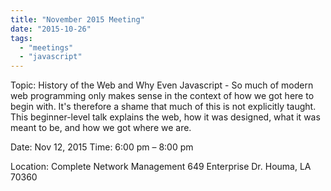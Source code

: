 ```yaml
---
title: "November 2015 Meeting"
date: "2015-10-26"
tags: 
  - "meetings"
  - "javascript"
---
```


Topic: History of the Web and Why Even Javascript - So much of modern web programming only makes sense in the context of how we got here to begin with. It's therefore a shame that much of this is not explicitly taught. This beginner-level talk explains the web, how it was designed, what it was meant to be, and how we got where we are.

Date: Nov 12, 2015 Time: 6:00 pm – 8:00 pm

Location: Complete Network Management 649 Enterprise Dr. Houma, LA 70360
